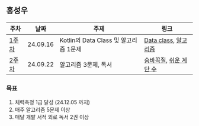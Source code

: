 ## 홍성우

| 주차 | 날짜 | 주제 | 링크 |
|--|--|--|--|
| [1주차](https://github.com/pknu-wap/M-TIL/blob/main/example/Week1.md) | 24.09.16 | Kotlin의 Data Class 및 알고리즘 1문제 | [Data class](https://blog.naver.com/pluto0303/223394632193), [알고리즘](https://blog.naver.com/pluto0303/223379290683) |
| [2주차](https://github.com/pknu-wap/M-TIL/blob/main/example/Week2.md) | 24.09.22 | 알고리즘 3문제, 독서 | [숨바꼭질](https://blog.naver.com/pluto0303/223338265094), [쉬운 계단 수](https://blog.naver.com/pluto0303/223370681244) |

### 목표
1. 체력측정 1급 달성 (24.12.05 까지)
2. 매주 알고리즘 5문제 이상
3. 매달 개발 서적 외로 독서 2권 이상
